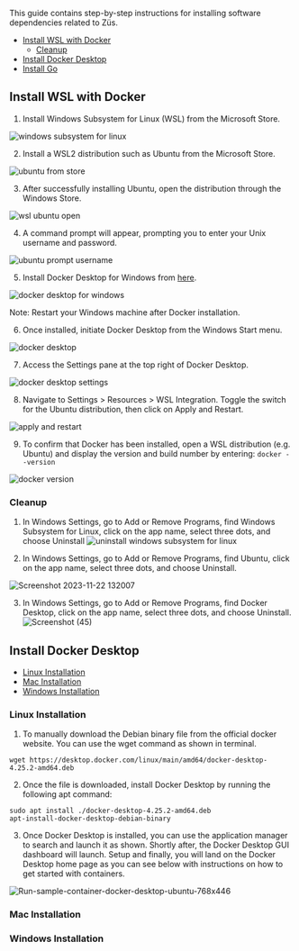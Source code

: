 This guide contains step-by-step instructions for installing software dependencies related to Züs. 

- [Install WSL with Docker](#install-wsl-with-docker)
  - [Cleanup](#cleanup)
- [Install Docker Desktop](#install-docker-desktop)
- [Install Go](#install-go)

## Install WSL with Docker

1. Install Windows Subsystem for Linux (WSL) from the Microsoft Store.

![windows subsystem for linux](https://github.com/0chain/0chain/assets/65766301/043d363c-2d67-450f-aeb6-768cbd49f246)

2. Install a WSL2 distribution such as Ubuntu from the Microsoft Store.

![ubuntu from store](https://github.com/0chain/0chain/assets/65766301/c7506147-d686-438c-9942-6194d258a7a2)

3. After successfully installing Ubuntu, open the distribution through the Windows Store.

![wsl ubuntu open](https://github.com/0chain/0chain/assets/65766301/949782ae-f913-4ae4-b3d5-e7577bb80e5a)

4. A command prompt will appear, prompting you to enter your Unix username and password.

![ubuntu prompt username ](https://github.com/0chain/0chain/assets/65766301/2f27e22c-402e-49f6-ac25-31620ab0ae5a)

5. Install Docker Desktop for Windows from [here](https://www.docker.com/products/docker-desktop/).

![docker desktop for windows](https://github.com/0chain/0chain/assets/65766301/faacf49d-4944-4aba-a106-1caa224cb1b4)

Note: Restart your Windows machine after Docker installation.

6. Once installed, initiate Docker Desktop from the Windows Start menu.

![docker desktop](https://github.com/0chain/0chain/assets/65766301/7219d948-214c-408b-941c-18e12d2e737c)

7. Access the Settings pane at the top right of Docker Desktop.

![docker desktop settings](https://github.com/0chain/0chain/assets/65766301/a443892b-c125-4f08-980d-c7bac6d5cc96)

8. Navigate to Settings > Resources > WSL Integration. Toggle the switch for the Ubuntu distribution, then click on Apply and Restart.

![apply and restart](https://github.com/0chain/0chain/assets/65766301/e35216de-8952-485f-8293-0aeaf56e2980)

9. To confirm that Docker has been installed, open a WSL distribution (e.g. Ubuntu) and display the version and build number by entering: `docker --version`

![docker version](https://github.com/0chain/0chain/assets/65766301/2a1dd930-6801-4ccd-9071-8ee06fc69a1b)

### Cleanup

1. In Windows Settings, go to Add or Remove Programs, find Windows Subsystem for Linux, click on the app name, select three dots, and choose Uninstall
  ![uninstall windows subsystem for linux](https://github.com/0chain/0chain/assets/65766301/37354484-a49b-4c89-bb9f-c8b76d51ada1)

2. In Windows Settings, go to Add or Remove Programs, find Ubuntu, click on the app name, select three dots, and choose Uninstall.

![Screenshot 2023-11-22 132007](https://github.com/0chain/0chain/assets/65766301/85cdf294-4156-48ca-ae0e-ea99271d71b1)

3. In Windows Settings, go to Add or Remove Programs, find Docker Desktop, click on the app name, select three dots, and choose Uninstall.
![Screenshot (45)](https://github.com/0chain/0chain/assets/65766301/3285ccd3-ea4b-42c3-b8ad-6deab770f3f2)


## Install Docker Desktop

* [Linux Installation](#linux-installation)
* [Mac Installation](#mac-installation)
* [Windows Installation](#windows-installation)

### Linux Installation

1. To manually download the Debian binary file from the official docker website. You can use the wget command as shown in terminal.

```
wget https://desktop.docker.com/linux/main/amd64/docker-desktop-4.25.2-amd64.deb

```

2. Once the file is downloaded, install Docker Desktop by running the following apt command:

```
sudo apt install ./docker-desktop-4.25.2-amd64.deb
apt-install-docker-desktop-debian-binary
```

3. Once Docker Desktop is installed, you can use the application manager to search and launch it as shown. Shortly after, the Docker Desktop GUI dashboard will launch. Setup and finally, you will land on the Docker Desktop home page as you can see below with instructions on how to get started with containers.

![Run-sample-container-docker-desktop-ubuntu-768x446](https://github.com/0chain/0chain/assets/65766301/aa856ea9-1d0b-449b-a8d4-8e8a2bc73cc8)

### Mac Installation



### Windows Installation




